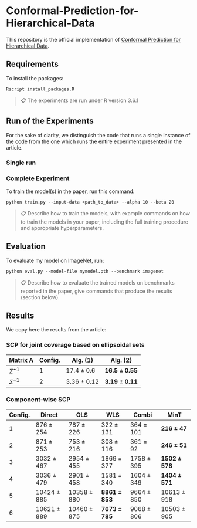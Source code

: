 # Conformal-Prediction-for-Hierarchical-Data
This repository is the official implementation of [Conformal Prediction for Hierarchical Data](https://arxiv.org/abs/2411.13479). 

## Requirements

To install the packages:

```setup
Rscript install_packages.R
```

>📋  The experiments are run under R version 3.6.1 

## Run of the Experiments

For the sake of clarity, we distinguish the code that runs a single instance of the code from the one which runs the entire experiment presented in the article.

### Single run

### Complete Experiment
To train the model(s) in the paper, run this command:

```train
python train.py --input-data <path_to_data> --alpha 10 --beta 20
```

>📋  Describe how to train the models, with example commands on how to train the models in your paper, including the full training procedure and appropriate hyperparameters.

## Evaluation

To evaluate my model on ImageNet, run:

```eval
python eval.py --model-file mymodel.pth --benchmark imagenet
```

>📋  Describe how to evaluate the trained models on benchmarks reported in the paper, give commands that produce the results (section below).

## Results

We copy here the results from the article:

### SCP for joint coverage based on ellipsoidal sets

|     Matrix A      | Config. |     Alg. (1)   |     Alg. (2)       |
|-------------------|---------|----------------|--------------------|
| $\hat\Sigma^{-1}$ |    1    | 17.4 ± 0.6     | **16.5 ± 0.55**    |
| $\hat\Sigma^{-1}$ |    2    | 3.36 ± 0.12    | **3.19 ± 0.11**    |

### Component-wise SCP

| Config. | Direct         | OLS            | WLS              | Combi            | MinT             |
|---------|----------------|----------------|------------------|------------------|------------------|
| 1       | 876 ± 254      | 787 ± 226      | 322 ± 131        | 364 ± 101        | **216 ± 47**     |
| 2       | 871 ± 253      | 753 ± 216      | 308 ± 116        | 361 ± 92         | **246 ± 51**     |
| 3       | 3032 ± 467     | 2954 ± 455     | 1869 ± 377       | 1758 ± 395       | **1502 ± 578**   |
| 4       | 3036 ± 479     | 2901 ± 458     | 1581 ± 340       | 1604 ± 349       | **1404 ± 571**   |
| 5       | 10424 ± 885    | 10358 ± 880    | **8861 ± 853**   | 9664 ± 850       | 10613 ± 918      |
| 6       | 10621 ± 889    | 10460 ± 875    | **7673 ± 785**   | 9068 ± 806       | 10503 ± 905      |

